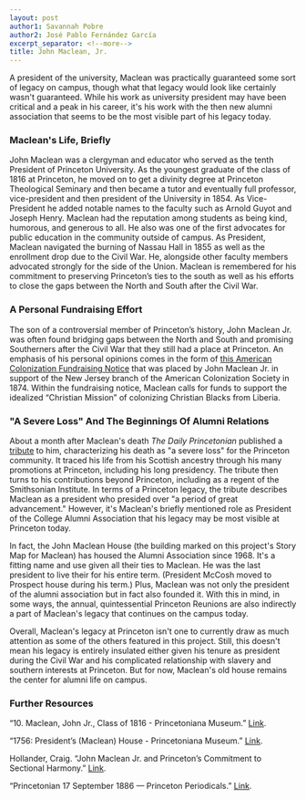 ```yaml
---
layout: post
author1: Savannah Pobre
author2: José Pablo Fernández García
excerpt_separator: <!--more-->
title: John Maclean, Jr.
---
```


A president of the university, Maclean was practically guaranteed some sort of legacy on campus, though what that legacy would look like certainly wasn't guaranteed. While his work as university president may have been critical and a peak in his career, it's his work with the then new alumni association that seems to be the most visible part of his legacy today. <!--more-->

### Maclean's Life, Briefly ###
John Maclean was a clergyman and educator who served as the tenth President of Princeton University. As the youngest graduate of the class of 1816 at Princeton, he moved on to get a divinity degree at Princeton Theological Seminary and then became a tutor and eventually full professor, vice-president and then president of the University in 1854. As Vice-President he added notable names to the faculty such as Arnold Guyot and Joseph Henry. Maclean had the reputation among students as being kind, humorous, and generous to all. He also was one of the first advocates for public education in the community outside of campus. As President, Maclean navigated the burning of Nassau Hall in 1855 as well as the enrollment drop due to the Civil War. He, alongside other faculty members advocated strongly for the side of the Union. Maclean is remembered for his commitment to preserving Princeton’s ties to the south as well as his efforts to close the gaps between the North and South after the Civil War.

### A Personal Fundraising Effort ###
The son of a controversial member of Princeton’s history, John Maclean Jr. was often found bridging gaps between the North and South and promising Southerners after the Civil War that they still had a place at Princeton. An emphasis of his personal opinions comes in the form of [this American Colonization Fundraising Notice](https://slavery.princeton.edu/sources/american-colonization-society-fundraising-notice) that was placed by John Maclean Jr. in support of the New Jersey branch of the American Colonization Society in 1874. Within the fundraising notice, Maclean calls for funds to support the idealized “Christian Mission” of colonizing Christian Blacks from Liberia.

### "A Severe Loss" And The Beginnings Of Alumni Relations ###
About a month after Maclean's death *The Daily Princetonian* published a [tribute](https://papersofprinceton.princeton.edu/princetonperiodicals/?a=d&d=Princetonian18860917-01.2.2&e=-------en-20--1--txt-txIN-------) to him, characterizing his death as "a severe loss" for the Princeton community. It traced his life from his Scottish ancestry through his many promotions at Princeton, including his long presidency. The tribute then turns to his contributions beyond Princeton, including as a regent of the Smithsonian Institute. In terms of a Princeton legacy, the tribute describes Maclean as a president who presided over "a period of great advancement." However, it's Maclean's briefly mentioned role as President of the College Alumni Association that his legacy may be most visible at Princeton today.

In fact, the John Maclean House (the building marked on this project's Story Map for Maclean) has housed the Alumni Association since 1968. It's a fitting name and use given all their ties to Maclean. He was the last president to live their for his entire term. (President McCosh moved to Prospect house during his term.) Plus, Maclean was not only the president of the alumni association but in fact also founded it. With this in mind, in some ways, the annual, quintessential Princeton Reunions are also indirectly a part of Maclean's legacy that continues on the campus today.

Overall, Maclean's legacy at Princeton isn't one to currently draw as much attention as some of the others featured in this project. Still, this doesn't mean his legacy is entirely insulated either given his tenure as president during the Civil War and his complicated relationship with slavery and southern interests at Princeton. But for now, Maclean's old house remains the center for alumni life on campus.

### Further Resources ###
“10. Maclean, John Jr., Class of 1816 - Princetoniana Museum.” [Link](https://www.princetonianamuseum.org/artifact/493a14e7-a4b3-48a9-a777-41a109021e59).

“1756: President’s (Maclean) House - Princetoniana Museum.” [Link](https://www.princetonianamuseum.org/artifact/a1a8ebdd-9f18-4a2a-aba2-9d4a03f08752).

Hollander, Craig. “John Maclean Jr. and Princeton’s Commitment to Sectional Harmony.” [Link](https://slavery.princeton.edu/stories/john-maclean-jr).

“Princetonian 17 September 1886 — Princeton Periodicals.” [Link](https://papersofprinceton.princeton.edu/princetonperiodicals/?a=d&d=Princetonian18860917-01.1.1).
